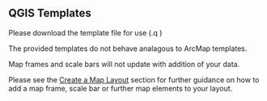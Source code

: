## QGIS Templates

Please download the template file for use (.q ) 

The provided templates do not behave analagous to ArcMap templates. 

Map frames and scale bars will not update with addition of your data. 

Please see the [Create a Map Layout](create-layout.md) section for further guidance on how to add a map frame, scale bar or further map elements to your layout.
